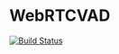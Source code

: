 # WebRTCVAD

[![Build Status](https://travis-ci.org/jlep/WebRTCVAD.jl.svg?branch=master)](https://travis-ci.org/jlep/WebRTCVAD.jl)
